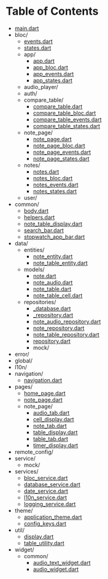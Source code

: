 # Table of Contents
- [main.dart](./lib/main.dart)
- bloc/
  - [events.dart](./lib/bloc/events.dart)
  - [states.dart](./lib/bloc/states.dart)
  - app/
    - [app.dart](./lib/bloc/app/app.dart)
    - [app_bloc.dart](./lib/bloc/app/app_bloc.dart)
    - [app_events.dart](./lib/bloc/app/app_events.dart)
    - [app_states.dart](./lib/bloc/app/app_states.dart)
  - audio_player/
  - auth/
  - compare_table/
    - [compare_table.dart](./lib/bloc/compare_table/compare_table.dart)
    - [compare_table_bloc.dart](./lib/bloc/compare_table/compare_table_bloc.dart)
    - [compare_table_events.dart](./lib/bloc/compare_table/compare_table_events.dart)
    - [compare_table_states.dart](./lib/bloc/compare_table/compare_table_states.dart)
  - note_page/
    - [note_page.dart](./lib/bloc/note_page/note_page.dart)
    - [note_page_bloc.dart](./lib/bloc/note_page/note_page_bloc.dart)
    - [note_page_events.dart](./lib/bloc/note_page/note_page_events.dart)
    - [note_page_states.dart](./lib/bloc/note_page/note_page_states.dart)
  - notes/
    - [notes.dart](./lib/bloc/notes/notes.dart)
    - [notes_bloc.dart](./lib/bloc/notes/notes_bloc.dart)
    - [notes_events.dart](./lib/bloc/notes/notes_events.dart)
    - [notes_states.dart](./lib/bloc/notes/notes_states.dart)
  - user/
- common/
  - [body.dart](./lib/common/body.dart)
  - [helpers.dart](./lib/common/helpers.dart)
  - [note_table_display.dart](./lib/common/note_table_display.dart)
  - [search_bar.dart](./lib/common/search_bar.dart)
  - [stopwatch_app_bar.dart](./lib/common/stopwatch_app_bar.dart)
- data/
  - entities/
    - [note_entity.dart](./lib/data/entities/note_entity.dart)
    - [note_table_entity.dart](./lib/data/entities/note_table_entity.dart)
  - models/
    - [note.dart](./lib/data/models/note.dart)
    - [note_audio.dart](./lib/data/models/note_audio.dart)
    - [note_table.dart](./lib/data/models/note_table.dart)
    - [note_table_cell.dart](./lib/data/models/note_table_cell.dart)
  - repositories/
    - [_database.dart](./lib/data/repositories/_database.dart)
    - [_repository.dart](./lib/data/repositories/_repository.dart)
    - [note_audio_repository.dart](./lib/data/repositories/note_audio_repository.dart)
    - [note_repository.dart](./lib/data/repositories/note_repository.dart)
    - [note_table_repository.dart](./lib/data/repositories/note_table_repository.dart)
    - [repository.dart](./lib/data/repositories/repository.dart)
    - mock/
- error/
- global/
- l10n/
- navigation/
  - [navigation.dart](./lib/navigation/navigation.dart)
- pages/
  - [home_page.dart](./lib/pages/home_page.dart)
  - [note_page.dart](./lib/pages/note_page.dart)
  - note_page/
    - [audio_tab.dart](./lib/pages/note_page/audio_tab.dart)
    - [cell_display.dart](./lib/pages/note_page/cell_display.dart)
    - [note_tab.dart](./lib/pages/note_page/note_tab.dart)
    - [table_display.dart](./lib/pages/note_page/table_display.dart)
    - [table_tab.dart](./lib/pages/note_page/table_tab.dart)
    - [timer_display.dart](./lib/pages/note_page/timer_display.dart)
- remote_config/
- service/
  - mock/
- services/
  - [bloc_service.dart](./lib/services/bloc_service.dart)
  - [database_service.dart](./lib/services/database_service.dart)
  - [date_service.dart](./lib/services/date_service.dart)
  - [l10n_service.dart](./lib/services/l10n_service.dart)
  - [logging_service.dart](./lib/services/logging_service.dart)
- theme/
  - [application_theme.dart](./lib/theme/application_theme.dart)
  - [config_keys.dart](./lib/theme/config_keys.dart)
- util/
  - [display.dart](./lib/util/display.dart)
  - [table_utility.dart](./lib/util/table_utility.dart)
- widget/
  - common/
    - [audio_text_widget.dart](./lib/widget/common/audio_text_widget.dart)
    - [audio_widget.dart](./lib/widget/common/audio_widget.dart)
